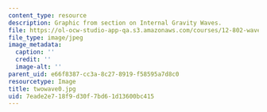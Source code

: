 ```yaml
---
content_type: resource
description: Graphic from section on Internal Gravity Waves.
file: https://ol-ocw-studio-app-qa.s3.amazonaws.com/courses/12-802-wave-motions-in-the-ocean-and-atmosphere-spring-2004/7eade2e718f9d30f7bd61d13600bc415_twowave0.jpg
file_type: image/jpeg
image_metadata:
  caption: ''
  credit: ''
  image-alt: ''
parent_uid: e66f8387-cc3a-8c27-8919-f58595a7d8c0
resourcetype: Image
title: twowave0.jpg
uid: 7eade2e7-18f9-d30f-7bd6-1d13600bc415
---
```

